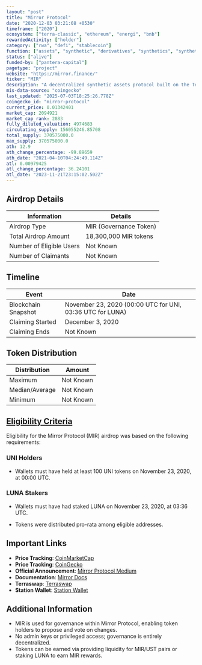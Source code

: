 ```yaml
---
layout: "post"
title: "Mirror Protocol"
date: "2020-12-03 03:21:08 +0530"
timeframe: ["2020"]
ecosystem: ["terra-classic", "ethereum", "energi", "bnb"]
rewardedActivity: ["holder"]
category: ["rwa", "defi", "stablecoin"]
function: ["assets", "synthetic", "derivatives", "synthetics", "synthetic-issuer", "decentralized-finance"]
status: ["alive"]
funded-by: ["pantera-capital"]
pagetype: "project"
website: "https://mirror.finance/"
ticker: "MIR"
description: "A decentralized synthetic assets protocol built on the Terra blockchain, allowing users to trade tokenized versions of real-world assets."
mis-data-source: "coingecko"
last_updated: "2025-07-03T18:25:26.778Z"
coingecko_id: "mirror-protocol"
current_price: 0.01342401
market_cap: 2094921
market_cap_rank: 2883
fully_diluted_valuation: 4974683
circulating_supply: 156055246.85708
total_supply: 370575000.0
max_supply: 370575000.0
ath: 12.9
ath_change_percentage: -99.89659
ath_date: "2021-04-10T04:24:49.114Z"
atl: 0.00979425
atl_change_percentage: 36.24101
atl_date: "2023-11-21T23:15:02.502Z"
---
```


## Airdrop Details

| Information              | Details                |
| ------------------------ | ---------------------- |
| Airdrop Type             | MIR (Governance Token) |
| Total Airdrop Amount     | 18,300,000 MIR tokens  |
| Number of Eligible Users | Not Known              |
| Number of Claimants      | Not Known              |

## Timeline

| Event               | Date                                                      |
| ------------------- | --------------------------------------------------------- |
| Blockchain Snapshot | November 23, 2020 (00:00 UTC for UNI, 03:36 UTC for LUNA) |
| Claiming Started    | December 3, 2020                                          |
| Claiming Ends       | Not Known                                                 |

## Token Distribution

| Distribution   | Amount    |
| -------------- | --------- |
| Maximum        | Not Known |
| Median/Average | Not Known |
| Minimum        | Not Known |

## [Eligibility Criteria](https://medium.com/mirror-protocol/an-introduction-to-mir-token-farming-on-mirror-protocol-21e5c7c0f986)

Eligibility for the Mirror Protocol (MIR) airdrop was based on the following requirements:

### UNI Holders
- Wallets must have held at least 100 UNI tokens on November 23, 2020, at 00:00 UTC.

### LUNA Stakers
- Wallets must have had staked LUNA on November 23, 2020, at 03:36 UTC.

- Tokens were distributed pro-rata among eligible addresses.

## Important Links

- **Price Tracking**: [CoinMarketCap](https://coinmarketcap.com/currencies/mirror-protocol/)
- **Price Tracking**: [CoinGecko](https://www.coingecko.com/en/coins/mirror-protocol)
- **Official Announcement**: [Mirror Protocol Medium](https://medium.com/mirror-protocol/an-introduction-to-mir-token-farming-on-mirror-protocol-21e5c7c0f986)
- **Documentation**: [Mirror Docs](https://docs.mirror.finance/)
- **Terraswap**: [Terraswap](https://app.terraswap.io/)
- **Station Wallet**: [Station Wallet](https://terra.money/)

## Additional Information

- MIR is used for governance within Mirror Protocol, enabling token holders to propose and vote on changes.
- No admin keys or privileged access; governance is entirely decentralized.
- Tokens can be earned via providing liquidity for MIR/UST pairs or staking LUNA to earn MIR rewards.